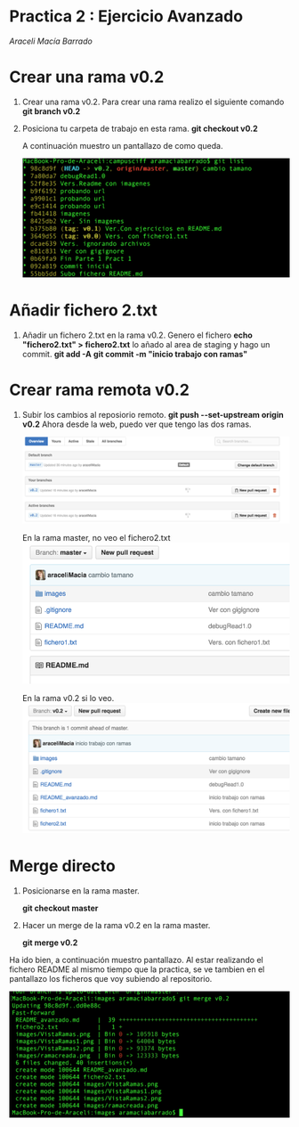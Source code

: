 # Practica 2 : Ejercicio Avanzado
*Araceli Macía Barrado*

# Crear una rama v0.2
1. Crear una rama v0.2.
	Para crear una rama realizo el siguiente comando
    **git branch v0.2**

1. Posiciona tu carpeta de trabajo en esta rama.
	**git checkout v0.2**

	A continuación muestro un pantallazo de como queda.

	![ramacreada.png](/images/ramacreada.png)

# Añadir fichero 2.txt
1. Añadir un fichero 2.txt en la rama v0.2.
	Genero el fichero
	**echo "fichero2.txt" > fichero2.txt**
	lo añado al area de staging y hago un commit.
	**git add -A**
	**git commit -m "inicio trabajo con ramas"**
# Crear rama remota v0.2
1. Subir los cambios al reposiorio remoto.
	**git push --set-upstream origin v0.2**
	Ahora desde la web, puedo ver que tengo las dos ramas.

	![VistaRamas.png](/images/VistaRamas.png)

	En la rama master, no veo el fichero2.txt
![VistaRamas1.png](/images/VistaRamas1.png)

	En la rama v0.2 si lo veo.
![VistaRamas2.png](/images/VistaRamas2.png)

# Merge directo
1. Posicionarse en la rama master.

	**git checkout master**
1. Hacer un merge de la rama v0.2 en la rama master.

	**git merge v0.2**

Ha ido bien, a continuación muestro pantallazo. Al estar realizando el fichero README al mismo tiempo que la practica, se ve tambien en el pantallazo los ficheros que voy subiendo al repositorio.

![MergeRama.png.png](/images/MergeRama.png)


